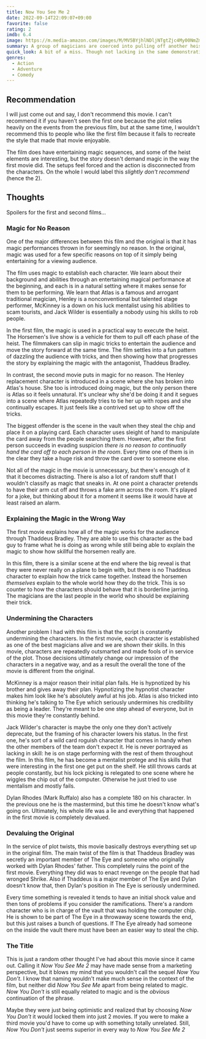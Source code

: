 ```yaml
---
title: Now You See Me 2
date: 2022-09-14T22:09:07+09:00
favorite: false
rating: 2
imdb: 6.4
image: https://m.media-amazon.com/images/M/MV5BYjhlNDljNTgtZjc4My00NmZmLTk2YzAtYWE5MDYwYjM4MTkzXkEyXkFqcGdeQXVyODE5NzE3OTE@._V1_SX800.webp
summary: A group of magicians are coerced into pulling off another heist
quick_look: A bit of a miss. Though not lacking in the same demonstrations of stage magic and elements of a heist film as the original, the ultimate blending of those aspects here is unimpressive. The result is an average action movie with a few magic show intermissions that pales in comparison to its predecessor.
genres:
  - Action
  - Adventure
  - Comedy
---
```


## Recommendation

I will just come out and say, I don't recommend this movie. I can't recommend it if you haven't seen the first one because the plot relies heavily on the events from the previous film, but at the same time, I wouldn't recommend this to people who like the first film because it fails to recreate the style that made that movie enjoyable.

The film does have entertaining magic sequences, and some of the heist elements are interesting, but the story doesn't demand magic in the way the first movie did. The setups feel forced and the action is disconnected from the characters. On the whole I would label this _slightly don't recommend_ (hence the 2).

## Thoughts

Spoilers for the first and second films...

### Magic for No Reason
One of the major differences between this film and the original is that it has magic performances thrown in for seemingly no reason. In the original, magic was used for a few specific reasons on top of it simply being entertaining for a viewing audience. 

The film uses magic to establish each character. We learn about their background and abilities through an entertaining magical performance at the beginning, and each is in a natural setting where it makes sense for them to be performing. We learn that Atlas is a famous and arrogant traditional magician, Henley is a nonconventional but talented stage performer, McKinney is a down on his luck mentalist using his abilities to scam tourists, and Jack Wilder is essentially a nobody using his skills to rob people.

In the first film, the magic is used in a practical way to execute the heist. The Horsemen's live show is a vehicle for them to pull off each phase of the heist. The filmmakers can slip in magic tricks to entertain the audience and move the story forward at the same time. The film settles into a fun pattern of dazzling the audience with tricks, and then showing how that progresses the story by explaining the magic with the antagonist, Thaddeus Bradley. 

In contrast, the second movie puts in magic for no reason. The Henley replacement character is introduced in a scene where she has broken into Atlas's house. She too is introduced doing magic, but the only person there is Atlas so it feels unnatural. It's unclear why she'd be doing it and it segues into a scene where Atlas repeatedly tries to tie her up with ropes and she continually escapes. It just feels like a contrived set up to show off the tricks.

The biggest offender is the scene in the vault when they steal the chip and place it on a playing card. Each character uses sleight of hand to manipulate the card away from the people searching them. However, after the first person succeeds in evading suspicion _there is no reason to continually hand the card off to each person in the room_. Every time one of them is in the clear they take a huge risk and throw the card over to someone else.

Not all of the magic in the movie is unnecessary, but there's enough of it that it becomes distracting. There is also a lot of random stuff that I wouldn't classify as magic that sneaks in. At one point a character pretends to have their arm cut off and throws a fake arm across the room. It's played for a joke, but thinking about it for a moment it seems like it would have at least raised an alarm.

### Explaining the Magic in the Wrong Way
The first movie explains how all of the magic works for the audience through Thaddeus Bradley. They are able to use this character as the bad guy to frame what he is doing as wrong while still being able to explain the magic to show how skillful the horsemen really are.

In this film, there is a similar scene at the end where the big reveal is that they were never really on a plane to begin with, but there is no Thaddeus character to explain how the trick came together. Instead the horsemen _themselves_ explain to the whole world how they do the trick. This is so counter to how the characters should behave that it is borderline jarring. The magicians are the last people in the world who should be explaining their trick.

### Undermining the Characters

Another problem I had with this film is that the script is constantly undermining the characters. In the first movie, each character is established as one of the best magicians alive and we are shown their skills. In this movie, characters are repeatedly outsmarted and made fools of in service of the plot. Those decisions ultimately change our impression of the characters in a negative way, and as a result the overall the tone of the movie is different from the original.

McKinney is a major reason their initial plan fails. He is hypnotized by his brother and gives away their plan. Hypnotizing the hypnotist character makes him look like he's absolutely awful at his job. Atlas is also tricked into thinking he's talking to The Eye which seriously undermines his credibility as being a leader. They're meant to be one step ahead of everyone, but in this movie they're constantly behind.

Jack Wilder's character is maybe the only one they don't actively deprecate, but the framing of his character lowers his status. In the first one, he's sort of a wild card roguish character that comes in handy when the other members of the team don't expect it. He is never portrayed as lacking in skill: he is on stage performing with the rest of them throughout the film. In this film, he has become a mentalist protege and his skills that were interesting in the first one get put on the shelf. He still throws cards at people constantly, but his lock picking is relegated to one scene where he wiggles the chip out of the computer. Otherwise he just tried to use mentalism and mostly fails.

Dylan Rhodes (Mark Ruffalo) also has a complete 180 on his character. In the previous one he is the mastermind, but this time he doesn't know what's going on. Ultimately, his whole life was a lie and everything that happened in the first movie is completely devalued.
 
### Devaluing the Original

In the service of plot twists, this movie basically destroys everything set up in the original film. The main twist of the film is that Thaddeus Bradley was secretly an important member of The Eye and someone who originally worked with Dylan Rhodes' father. This completely ruins the point of the first movie. Everything they did was to enact revenge on the people that had wronged Shrike. Also if Thaddeus is a major member of The Eye and Dylan doesn't know that, then Dylan's position in The Eye is seriously undermined.

Every time something is revealed it tends to have an initial shock value and then tons of problems if you consider the ramifications. There's a random character who is in charge of the vault that was holding the computer chip. He is shown to be part of The Eye in a throwaway scene towards the end, but this just raises a bunch of questions. If The Eye already had someone on the inside the vault there must have been an easier way to steal the chip.

### The Title

This is just a random other thought I've had about this movie since it came out. Calling it _Now You See Me 2_ may have made sense from a marketing perspective, but it blows my mind that you wouldn't call the sequel _Now You Don't_. I know that naming wouldn't make much sense in the context of the film, but neither did _Now You See Me_ apart from being related to magic. _Now You Don't_ is still equally related to magic and is the _obvious_ continuation of the phrase.

Maybe they were just being optimistic and realized that by choosing _Now You Don't_ it would locked them into just 2 movies. If you were to make a third movie you'd have to come up with something totally unrelated. Still, _Now You Don't_ just seems superior in every way to _Now You See Me 2_